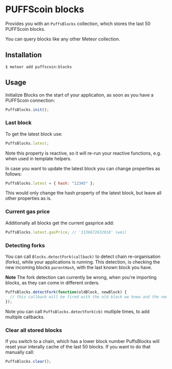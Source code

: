 # PUFFScoin blocks

Provides you with an `PuffsBlocks` collection, which stores the last 50 PUFFScoin blocks.

You can query blocks like any other Meteor collection.

## Installation

    $ meteor add puffscoin:blocks

## Usage

Initialize Blocks on the start of your application, as soon as you have a PUFFScoin connection:

```js
PuffsBlocks.init();
```

### Last block

To get the latest block use:

```js
PuffsBlocks.latest;
```

Note this property is reactive, so it will re-run your reactive functions, e.g. when used in template helpers.

In case you want to update the latest block you can change properties as follows:

```js
PuffsBlocks.latest = { hash: "12345" };
```

This would only change the hash property of the latest block, but leave all other properties as is.

### Current gas price

Additionally all blocks get the current gasprice add:

```js
PuffsBlocks.latest.gasPrice; // '1136672632018' (wei)
```

### Detecting forks

You can call `Blocks.detectFork(callback)` to detect chain re-organisation (forks), while your applications is running.
This detection, is checking the new incoming blocks `parentHash`, with the last known block you have.

**Note** The fork detection can currently be wrong, when you're importing blocks, as they can come in different orders.

```js
PuffsBlocks.detectFork(function(oldBlock, newBlock) {
  // this callback will be fired with the old block we knew and the new block.
});
```

Note you can call `PuffsBlocks.detectFork(cb)` mutliple times, to add multiple callbacks.

### Clear all stored blocks

If you switch to a chain, which has a lower block number PuffsBlocks will reset your interally cache of the last 50 blocks.
If you want to do that manually call:

```js
PuffsBlocks.clear();
```
